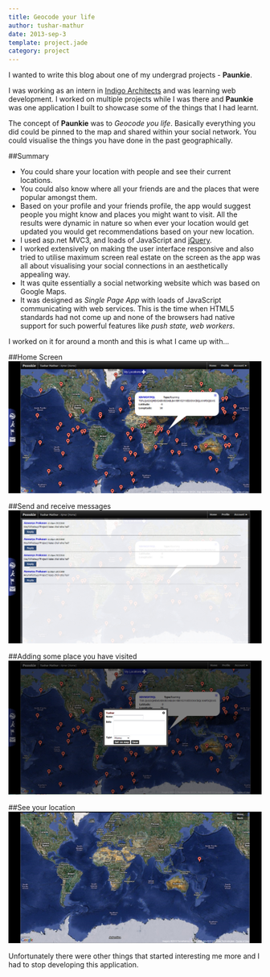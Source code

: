 ```yaml
---
title: Geocode your life
author: tushar-mathur
date: 2013-sep-3
template: project.jade
category: project
---
```

I wanted to write this blog about one of my undergrad projects - **Paunkie**.

I was working as an intern in [Indigo Architects](http://indigoarchitects.com/) and was learning web development. I worked on multiple projects while I was there and **Paunkie** was one application I built to showcase some of the things that I had learnt.

The concept of **Paunkie** was to *Geocode you life*. Basically everything you did could be pinned to the map and shared within your social network. You could visualise the things you have done in the past geographically. 

##Summary
* You could share your location with people and see their current locations.
* You could also know where all your friends are and the places that were popular amongst them.
* Based on your profile and your friends profile, the app would suggest people you might know and places you might want to visit. All the results were dynamic in nature so when ever your location would get updated you would get recommendations based on your new location.
* I used asp.net MVC3, and loads of JavaScript and [jQuery](http://jquery.com).
* I worked extensively on making the user interface responsive and also tried to utilise maximum screen real estate on the screen as the app was all about visualising your social connections in an aesthetically appealing way.
* It was quite essentially a social networking website which was based on Google Maps. 
* It was designed as *Single Page App* with loads of JavaScript communicating with web services. This is the time when HTML5 standards had not come up and none of the browsers had native support for such powerful features like *push state, web workers*.

I worked on it for around a month and this is what I came up with...

##Home Screen
![image](2.jpg)

##Send and receive messages
![image](3.jpg)

##Adding some place you have visited
![image](4.jpg)

##See your location
![image](5.jpg)

Unfortunately there were other things that started interesting me more and I had to stop developing this application.